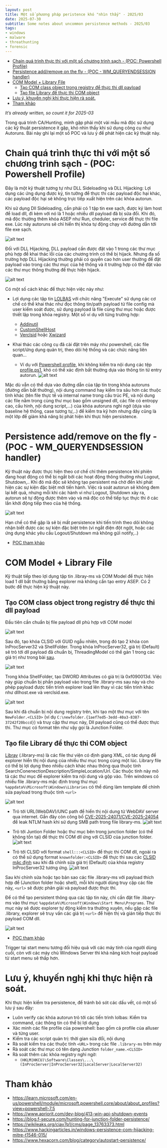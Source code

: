 ```yaml
---
layout: post
title: Một số phương pháp peristence khó "nhìn thấy" - 2025/03
date: 2025-07-30
subtitle: Some notes about uncommon persistence methods - 2025/03
tags:
- windows
- malware
- threathunting
- forensic
--- 
```

- [Chain quá trình thực thi với một số chương trình sạch - (POC: Powershell Profile)](#chain-quá-trình-thực-thi-với-một-số-chương-trình-sạch---poc-powershell-profile)
- [Persistence add/remove on the fly - (POC - WM\_QUERYENDSESSION handler)](#persistence-addremove-on-the-fly---poc---wm_queryendsession-handler)
- [COM Model + Library File](#com-model--library-file)
  - [Tạo COM class object trong registry để thực thi dll payload](#tạo-com-class-object-trong-registry-để-thực-thi-dll-payload)
  - [Tạo file Library để thực thi COM object](#tạo-file-library-để-thực-thi-com-object)
- [Lưu ý, khuyến nghị khi thực hiện rà soát.](#lưu-ý-khuyến-nghị-khi-thực-hiện-rà-soát)
- [Tham khảo](#tham-khảo)

*It’s already written, so count it for 2025-03*

Trong quá trình CA/Hunting, mình gặp phải một vài mẫu mã độc sử dụng các kỹ thuật persistence ít gặp, khó nhìn thấy khi sử dụng công cụ như Autoruns. Bài này ghi lại một số POC và lưu ý để phát hiện các kỹ thuật này.

# Chain quá trình thực thi với một số chương trình sạch - (POC: Powershell Profile)

Đây là một kỹ thuật tương tự như DLL Sideloading và DLL Hijacking: Lợi dụng các ứng dụng được ký, tin tưởng để thực thi các payload độc hại khác, các payload độc hại sẽ không trực tiếp xuất hiện trên các khóa autorun. 

Khi sử dụng Dll Sideloading, cần phải có 1 tập tin exe sạch, được ký làm host để load dll, đi kèm với nó là 1 hoặc nhiều dll payload đã bị sửa đổi. Khi đó, mã độc thường thêm khóa ASEP như Run, cheduler, service để thực thi file exe. Lúc này autoruns sẽ chỉ hiển thị khóa tự động chạy với đường dẫn tới file exe sạch.

![alt text](../assets/2025-07-30-hidden_persistence_202503/01_dll_sideloading.png)

Đối với DLL Hijacking, DLL payload cần được đặt vào 1 trong các thư mục phù hợp để khai thác lỗi của các chương trình có thể bị hijack. Nhưng đa số trường hợp DLL Hijacking thường phải có quyền cao hơn user thường để đặt payload vào trong các thư mục của hệ thống và ít trường hợp có thể đặt vào các thư mục thông thường để thực hiện hijack.

![alt text](../assets/2025-07-30-hidden_persistence_202503/02_dll_load_oder.png)

Có một số cách khác để thực hiện việc này như:
- Lợi dụng các tập tin [LOLBAS](https://lolbas-project.github.io/) với chức năng "Execute" sử dụng các cơ chế có thể khai thác như đọc thông tin/path payload từ file config mà user kiểm soát được, sử dụng payload là file cùng thư mục hoặc được thiết lập trong khóa registry. Một số ví dụ với từng trường hợp:
    - [Addinutil](https://lolbas-project.github.io/lolbas/Binaries/Addinutil/#execute)
    - [CustomShellHost](https://lolbas-project.github.io/lolbas/Binaries/CustomShellHost/#execute)
    - [Verclsid](https://lolbas-project.github.io/lolbas/Binaries/Verclsid/#execute) hoặc [Xwizard](https://lolbas-project.github.io/lolbas/Binaries/Xwizard/#execute)

- Khai thác các công cụ đã cài đặt trên máy như powershell, các file script/ứng dụng quản trị, theo dõi hệ thống và các chức năng liên quan... 
    - Ví dụ với [Powershell profile](../assets/2025-07-30-hidden_persistence_202503/poc/attack_ps_profile.c), khi không kiểm tra nội dung các tệp [profile.ps1](https://learn.microsoft.com/en-us/powershell/module/microsoft.powershell.core/about/about_profiles?), khó có thể xác định bất thường dựa vào thông tin từ entry autorun.
    ![alt text](../assets/2025-07-30-hidden_persistence_202503/03_powershell_entry.png)

Mặc dù vẫn có thể dựa vào đường dẫn của tập tin trong khóa autoruns (đường dẫn bất thường), nội dung command hay kiểm tra sâu hơn các thuộc tính khác (tên file thực tế và internal name trong cấu trúc PE, và nội dung các file nằm trong cùng thư mục bao gồm unsigned dll, các file có entropy cao, cấu hình, nội dung script,...) của khóa autoruns nghi ngờ (dựa vào baseline hệ thống, case tương tự,..) để kiểm tra kỹ hơn nhưng đây cũng là một lớp để giảm khả năng bị phát hiện khi thực hiện persistence.

# Persistence add/remove on the fly - (POC - WM_QUERYENDSESSION handler)

Kỹ thuật này được thực hiện theo cơ chế chỉ thêm persistence khi phiên đang hoạt động có thể bị ngắt bởi các hoạt động thông thường như Logout, Shutdown,.. Khi đó mã độc sẽ không tạo persistent mà chờ đến khi phát hiện các sự kiện đặc biệt mới tiến hành. Việc rà soát autorun sẽ không đem lại kết quả, nhưng mỗi khi các hành vi như Logout, Shutdown xảy ra, autorun sẽ tự động được thêm vào và mã độc có thể tiếp tục thực thi ở các lần khởi động tiếp theo của hệ thống.

![alt text](../assets/2025-07-30-hidden_persistence_202503/04_endsession_handler.png)

Hạn chế có thể gặp là sẽ bị mất persistence khi tiến trình theo dõi không nhận biết được các sự kiện đặc biệt trên (vì ngắt điện đột ngột, hoặc các ứng dụng khác yêu cầu Logout/Shutdown mà không gửi notify,..)

- [POC tham khảo](../assets/2025-07-30-hidden_persistence_202503/poc/handler.c)

# COM Model + Library File

Kỹ thuật tiếp theo lợi dụng tập tin .libray-ms và COM Model để thực hiện load 1 dll bất thường bằng explorer mà không cần tạo entry ASEP. Có 2 bước để thực hiện kỹ thuật này.

## Tạo COM class object trong registry để thực thi dll payload

Đầu tiên cần chuẩn bị file payload dll phù hợp với COM model

![alt text](../assets/2025-07-30-hidden_persistence_202503/05_com_dll.png)

Sau đó, tạo khóa CLSID với GUID ngẫu nhiên, trong đó tạo 2 khóa con InProcServer32 và ShellFolder. Trong khóa InProcServer32, giá trị (Default) sẽ trỏ tới dll payload đã chuẩn bị, ThreadingModel có thể gán 1 trong các giá trị như trong bài [sau](https://learn.microsoft.com/en-us/windows/win32/com/inprocserver32).

![alt text](../assets/2025-07-30-hidden_persistence_202503/06_clsid_registry.png)

Trong khóa ShellFolder, tạo DWORD Attributes có giá trị là 0xf090013d. Việc này giúp chuẩn bị phần payload vào trong file .library-ms sau này và cho phép payload được tiến trình explorer load lên thay vì các tiền trình khác như dllhost.exe và verclsid.exe. 

![alt text](../assets/2025-07-30-hidden_persistence_202503/07_shell_folder_attr.png)

Sau khi đã chuẩn bị nội dung registry trên, khi tạo một thư mục với tên `NewFolder.<CLSID>` (ví dụ `C:\newfolder.{1aef7ed5-3edd-40a3-8387-37242f20bccd}`) và truy cập thư mục này, Dll payload cũng có thể được thực thi. Thư mục có format tên như vậy gọi là Junction Folder.

## Tạo file Library để thực thi COM object

[Libray](https://wikileaks.org/ciav7p1/cms/page_13763381.html) (.library-ms) là các file thư viện có định giạng XML, có tác dụng để explorer hiển thị nội dung của nhiều thư mục trong cùng một lúc. Library file có thể bị lợi dụng theo nhiều cách khác nhau thông qua thuộc tính SearchConenectionDescription/SimpleLocation/Url. Các thuộc tính này mô tả các thư mục để explorer kiểm tra nội dung và gộp vào. Trên windows có nhiều file .library-ms mặc định trong thư mục `%appdata%\Microsoft\Windows\Libraries` có thể dùng làm template để chỉnh sửa payload trong thuộc tính `<url>`

![alt text](../assets/2025-07-30-hidden_persistence_202503/11_library_file.png)

- Trỏ tới URL(WebDAV)/UNC path để hiển thị nội dung từ WebDAV server qua internet. Gần đây còn công bố [CVE-2025-24071/CVE-2025-24054](https://research.checkpoint.com/2025/cve-2025-24054-ntlm-exploit-in-the-wild/) để leak NTLM hash khi sử dụng SMB path trong file library-ms.
![alt text](../assets/2025-07-30-hidden_persistence_202503/08_library_url_webdav.png)

- Trỏ tới Juntion Folder hoặc thư mục bên trong junction folder (có thể không tồn tại) để thực thi COM dll ứng với CLSID của junction folder.
![alt text](../assets/2025-07-30-hidden_persistence_202503/09_library_url_junction.png)

- Trỏ tới CLSID với format `shell:::<CLSID>` để thực thi COM dll, ngoài ra có thể sử dụng format `knownfolder:<CLSID>` để thực thi sau các [CLSID mặc định](https://learn.microsoft.com/en-us/windows/win32/search/search-schema-sconn-url) sau khi đã chỉnh sửa giá trị (Default) của khóa registry InProcServer32 tương ứng.
![alt text](../assets/2025-07-30-hidden_persistence_202503/10_library_url_shell.png)

Sau khi chỉnh sửa hoặc tạo bản sao các file .library-ms với payload thích hợp để (Junction folder hoặc shell), mỗi khi người dùng truy cập các file này, `<url>` sẽ được phân giải và payload được thực thi. 

Để có thể tạo persistent thông qua các tập tin này, chỉ cần đặt file .libary-ms vào thư mục `%appdata%\Microsoft\Windows\Start Menu\Programs`. Thư mục này sẽ được explorer tự động kiểm tra thường xuyên, nếu gặp các file .library, explorer sẽ truy vấn các giá trị `<url>` để hiện thị và gián tiếp thực thi payload COM dll.

![alt text](../assets/2025-07-30-hidden_persistence_202503/12_library_in_start_menu.png)

- [POC tham khảo](../assets/2025-07-30-hidden_persistence_202503/poc/com_junction_library_combo.c)

Trigger tại start menu tương đối hiệu quả với các máy tính của người dùng cuối, còn với các máy chủ Windows Server thì khả năng kích hoạt payload từ start menu sẽ thấp hơn.

# Lưu ý, khuyến nghị khi thực hiện rà soát.

Khi thực hiện kiểm tra persistence, để tránh bỏ sót các dấu vết, có một số lưu ý sau đây:
- Luôn verify các khóa autorun trỏ tới các tiến trình lolbas: Kiểm tra command, các thông tin có thể bị lợi dụng
- Xác minh các file profile của powershell: bao gồm cả profile của alluser và từng user.
- Kiểm tra các script quản trị: thời gian sửa đổi, nội dung 
- Rà soát kiểm tra các thuộc tính `<URL>` trong các file `.library-ms` trên máy
- Rà soát các thư mục có tên dạng Junction `folder_name.<CLSID>`
- Rà soát thêm các khóa registry nghi ngờ: 
    - `(HKLM|HKCU)\Software\Classes\...\(InProcServer|InProcServer32|LocalServer|LocalServer32)`

# Tham khảo
- https://learn.microsoft.com/en-us/powershell/module/microsoft.powershell.core/about/about_profiles?view=powershell-7.5
- https://www.apriorit.com/dev-blog/413-win-api-shutdown-events
- https://blog.f-secure.com/hunting-for-junction-folder-persistence/
- https://wikileaks.org/ciav7p1/cms/page_13763373.html 
- https://www.hackingarticles.in/windows-persistence-com-hijacking-mitre-t1546-015/
- https://www.hexacorn.com/blog/category/autostart-persistence/

